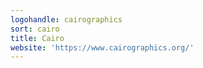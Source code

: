 ```yaml
---
logohandle: cairographics
sort: cairo
title: Cairo
website: 'https://www.cairographics.org/'
---
```

